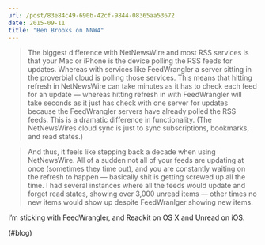 ```yaml
---
url: /post/83e84c49-690b-42cf-9844-08365aa53672
date: 2015-09-11
title: "Ben Brooks on NNW4"
---
```


> The biggest difference with NetNewsWire and most RSS services is that your Mac or iPhone is the device polling the RSS feeds for updates. Whereas with services like FeedWrangler a server sitting in the proverbial cloud is polling those services. This means that hitting refresh in NetNewsWire can take minutes as it has to check each feed for an update — whereas hitting refresh in with FeedWrangler will take seconds as it just has check with one server for updates because the FeedWrangler servers have already polled the RSS feeds. This is a dramatic difference in functionality. (The NetNewsWires cloud sync is just to sync subscriptions, bookmarks, and read states.)

    

> And thus, it feels like stepping back a decade when using NetNewsWire. All of a sudden not all of your feeds are updating at once (sometimes they time out), and you are constantly waiting on the refresh to happen — basically shit is getting screwed up all the time. I had several instances where all the feeds would update and forget read states, showing over 3,000 unread items — other times no new items would show up despite FeedWranlger showing new items. 



I&#8217;m sticking with FeedWrangler, and Readkit on OS X and Unread on iOS.



(#blog)